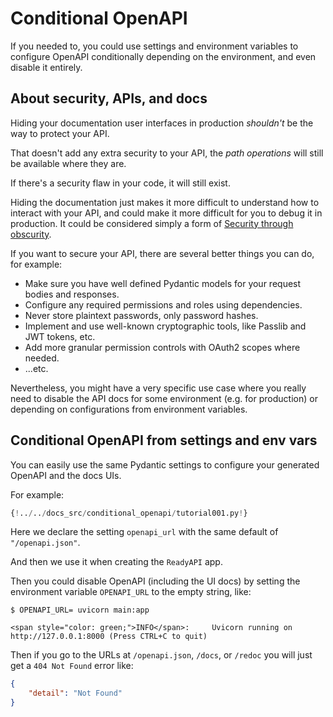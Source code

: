 # Conditional OpenAPI

If you needed to, you could use settings and environment variables to configure OpenAPI conditionally depending on the environment, and even disable it entirely.

## About security, APIs, and docs

Hiding your documentation user interfaces in production _shouldn't_ be the way to protect your API.

That doesn't add any extra security to your API, the _path operations_ will still be available where they are.

If there's a security flaw in your code, it will still exist.

Hiding the documentation just makes it more difficult to understand how to interact with your API, and could make it more difficult for you to debug it in production. It could be considered simply a form of <a href="https://en.wikipedia.org/wiki/Security_through_obscurity" class="external-link" target="_blank">Security through obscurity</a>.

If you want to secure your API, there are several better things you can do, for example:

- Make sure you have well defined Pydantic models for your request bodies and responses.
- Configure any required permissions and roles using dependencies.
- Never store plaintext passwords, only password hashes.
- Implement and use well-known cryptographic tools, like Passlib and JWT tokens, etc.
- Add more granular permission controls with OAuth2 scopes where needed.
- ...etc.

Nevertheless, you might have a very specific use case where you really need to disable the API docs for some environment (e.g. for production) or depending on configurations from environment variables.

## Conditional OpenAPI from settings and env vars

You can easily use the same Pydantic settings to configure your generated OpenAPI and the docs UIs.

For example:

```Python hl_lines="6  11"
{!../../docs_src/conditional_openapi/tutorial001.py!}
```

Here we declare the setting `openapi_url` with the same default of `"/openapi.json"`.

And then we use it when creating the `ReadyAPI` app.

Then you could disable OpenAPI (including the UI docs) by setting the environment variable `OPENAPI_URL` to the empty string, like:

<div class="termy">

```console
$ OPENAPI_URL= uvicorn main:app

<span style="color: green;">INFO</span>:     Uvicorn running on http://127.0.0.1:8000 (Press CTRL+C to quit)
```

</div>

Then if you go to the URLs at `/openapi.json`, `/docs`, or `/redoc` you will just get a `404 Not Found` error like:

```JSON
{
    "detail": "Not Found"
}
```
